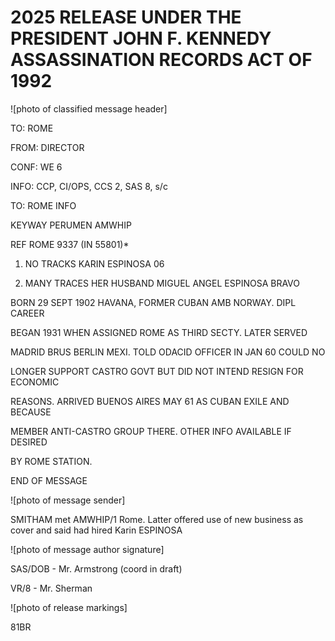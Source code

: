 # 2025 RELEASE UNDER THE PRESIDENT JOHN F. KENNEDY ASSASSINATION RECORDS ACT OF 1992

![photo of classified message header]

TO: ROME

FROM: DIRECTOR

CONF: WE 6

INFO: CCP, CI/OPS, CCS 2, SAS 8, s/c

TO: ROME INFO

KEYWAY PERUMEN AMWHIP

REF ROME 9337 (IN 55801)*

1. NO TRACKS KARIN ESPINOSA 06

2. MANY TRACES HER HUSBAND MIGUEL ANGEL ESPINOSA BRAVO

BORN 29 SEPT 1902 HAVANA, FORMER CUBAN AMB NORWAY. DIPL CAREER

BEGAN 1931 WHEN ASSIGNED ROME AS THIRD SECTY. LATER SERVED

MADRID BRUS BERLIN MEXI. TOLD ODACID OFFICER IN JAN 60 COULD NO

LONGER SUPPORT CASTRO GOVT BUT DID NOT INTEND RESIGN FOR ECONOMIC

REASONS. ARRIVED BUENOS AIRES MAY 61 AS CUBAN EXILE AND BECAUSE

MEMBER ANTI-CASTRO GROUP THERE. OTHER INFO AVAILABLE IF DESIRED

BY ROME STATION.

END OF MESSAGE

![photo of message sender]

SMITHAM met AMWHIP/1 Rome. Latter offered use of new business
as cover and said had hired Karin ESPINOSA

![photo of message author signature]

SAS/DOB - Mr. Armstrong (coord in draft)

VR/8 - Mr. Sherman

![photo of release markings]

81BR
